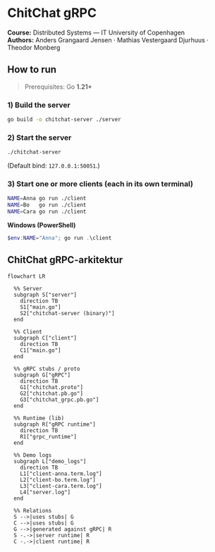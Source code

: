 # ChitChat gRPC

**Course:** Distributed Systems — IT University of Copenhagen  
**Authors:** Anders Grangaard Jensen · Mathias Vestergaard Djurhuus · Theodor Monberg

## How to run

> Prerequisites: Go **1.21+**

### 1) Build the server
```bash
go build -o chitchat-server ./server
```

### 2) Start the server
```bash
./chitchat-server
```
(Default bind: `127.0.0.1:50051`.)

### 3) Start one or more clients (each in its own terminal)
```bash
NAME=Anna go run ./client
NAME=Bo   go run ./client
NAME=Cara go run ./client
```

**Windows (PowerShell)**
```powershell
$env:NAME="Anna"; go run .\client
```
## ChitChat gRPC-arkitektur

```mermaid
flowchart LR

  %% Server
  subgraph S["server"]
    direction TB
    S1["main.go"]
    S2["chitchat-server (binary)"]
  end

  %% Client
  subgraph C["client"]
    direction TB
    C1["main.go"]
  end

  %% gRPC stubs / proto
  subgraph G["gRPC"]
    direction TB
    G1["chitchat.proto"]
    G2["chitchat.pb.go"]
    G3["chitchat_grpc.pb.go"]
  end

  %% Runtime (lib)
  subgraph R["gRPC runtime"]
    direction TB
    R1["grpc_runtime"]
  end

  %% Demo logs
  subgraph L["demo_logs"]
    direction TB
    L1["client-anna.term.log"]
    L2["client-bo.term.log"]
    L3["client-cara.term.log"]
    L4["server.log"]
  end

  %% Relations
  S -->|uses stubs| G
  C -->|uses stubs| G
  G -->|generated against gRPC| R
  S -.->|server runtime| R
  C -.->|client runtime| R
